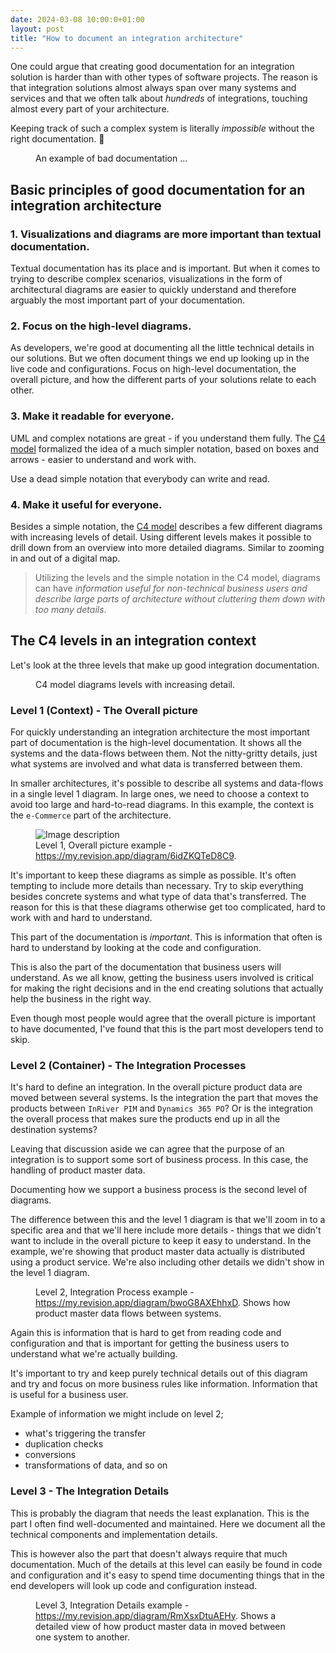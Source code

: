 ```yaml
---
date: 2024-03-08 10:00:0+01:00
layout: post
title: "How to document an integration architecture"
---
```


One could argue that creating good documentation for an integration solution is harder than with other types of software projects. The reason is that integration solutions almost always span over many systems and services and that we often talk about _hundreds_ of integrations, touching almost every part of your architecture.

Keeping track of such a complex system is literally _impossible_ without the right documentation. 🤯

<figure>
  <img src="../assets/massive-interconnect.jpg" alt="">
  <figcaption>An example of bad documentation ...</figcaption>
</figure>

## Basic principles of good documentation for an integration architecture

### 1. Visualizations and diagrams are more important than textual documentation.

Textual documentation has its place and is important. But when it comes to trying to describe complex scenarios, visualizations in the form of architectural diagrams are easier to quickly understand and therefore arguably the most important part of your documentation.

### 2. Focus on the high-level diagrams.

As developers, we're good at documenting all the little technical details in our solutions. But we often document things we end up looking up in the live code and configurations. Focus on high-level documentation, the overall picture, and how the different parts of your solutions relate to each other.

### 3. Make it readable for everyone.

UML and complex notations are great - if you understand them fully. The [C4 model](https://c4model.com) formalized the idea of a much simpler notation, based on boxes and arrows - easier to understand and work with.

Use a dead simple notation that everybody can write and read.

### 4. Make it useful for everyone.

Besides a simple notation, the [C4 model](https://c4model.com) describes a few different diagrams with increasing levels of detail. Using different levels makes it possible to drill down from an overview into more detailed diagrams. Similar to zooming in and out of a digital map.

> Utilizing the levels and the simple notation in the C4 model, diagrams can have *information useful for non-technical business users and describe large parts of architecture without cluttering them down with too many details*.

## The C4 levels in an integration context

Let's look at the three levels that make up good integration documentation.

<figure >
  <img src="../assets/levels.png" alt="">
  <figcaption>C4 model diagrams levels with increasing detail.</figcaption>
</figure>

### Level 1 (Context) - The Overall picture

For quickly understanding an integration architecture the most important part of documentation is the high-level documentation. It shows all the systems and the data-flows between them. Not the nitty-gritty details, just what systems are involved and what data is transferred between them.

In smaller architectures, it's possible to describe all systems and data-flows in a single level 1 diagram. In large ones, we need to choose a context to avoid too large and hard-to-read diagrams. In this example, the context is the `e-Commerce` part of the architecture.

<figure>
  <img src="../assets/revision-level-1.png" alt="Image description">
  <figcaption>Level 1, Overall picture example - <a href="https://my.revision.app/diagram/6idZKQTeD8C9">https://my.revision.app/diagram/6idZKQTeD8C9</a>.</figcaption>
</figure>

It's important to keep these diagrams as simple as possible. It's often tempting to include more details than necessary. Try to skip everything besides concrete systems and what type of data that's transferred. The reason for this is that these diagrams otherwise get too complicated, hard to work with and hard to understand.

This part of the documentation is _important_. This is information that often is hard to understand by looking at the code and configuration.

This is also the part of the documentation that business users will understand. As we all know, getting the business users involved is critical for making the right decisions and in the end creating solutions that actually help the business in the right way.

Even though most people would agree that the overall picture is important to have documented, I've found that this is the part most developers tend to skip.

### Level 2 (Container) - The Integration Processes

It's hard to define an integration. In the overall picture product data are moved between several systems. Is the integration the part that moves the products between `InRiver PIM` and `Dynamics 365 PO`? Or is the integration the overall process that makes sure the products end up in all the destination systems?

Leaving that discussion aside we can agree that the purpose of an integration is to support some sort of business process. In this case, the handling of product master data.

Documenting how we support a business process is the second level of diagrams.

The difference between this and the level 1 diagram is that we'll zoom in to a specific area and that we'll here include more details - things that we didn't want to include in the overall picture to keep it easy to understand. In the example, we're showing that product master data actually is distributed using a product service. We're also including other details we didn't show in the level 1 diagram.

<figure>
  <img src="../assets/revision-level-2.png" alt="">
  <figcaption>Level 2, Integration Process example - <a href="https://my.revision.app/diagram/bwoG8AXEhhxD">https://my.revision.app/diagram/bwoG8AXEhhxD</a>. Shows how product master data flows between systems. </figcaption>
</figure>

Again this is information that is hard to get from reading code and configuration and that is important for getting the business users to understand what we're actually building.

It's important to try and keep purely technical details out of this diagram and try and focus on more business rules like information. Information that is useful for a business user.

Example of information we might include on level 2;

- what's triggering the transfer
- duplication checks
- conversions
- transformations of data, and so on

### Level 3 - The Integration Details

This is probably the diagram that needs the least explanation. This is the part I often find well-documented and maintained. Here we document all the technical components and implementation details.

This is however also the part that doesn't always require that much documentation. Much of the details at this level can easily be found in code and configuration and it's easy to spend time documenting things that in the end developers will look up code and configuration instead. 

<figure>
  <img src="../assets/revision-level-3.png" alt="">
  <figcaption>Level 3, Integration Details example - <a href="https://my.revision.app/diagram/RmXsxDtuAEHy">https://my.revision.app/diagram/RmXsxDtuAEHy</a>. Shows a detailed view of how product master data in moved between one system to another.</figcaption>
</figure>

